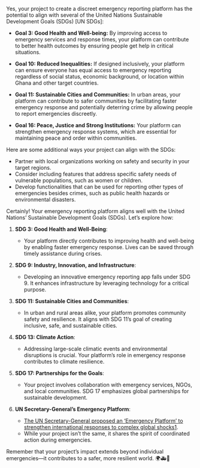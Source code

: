 Yes, your project to create a discreet emergency reporting platform has the potential to align with several of the United Nations Sustainable Development Goals (SDGs) [UN SDGs]:

- **Goal 3: Good Health and Well-being:** By improving access to emergency services and response times, your platform can contribute to better health outcomes by ensuring people get help in critical situations.
    
- **Goal 10: Reduced Inequalities:** If designed inclusively, your platform can ensure everyone has equal access to emergency reporting regardless of social status, economic background, or location within Ghana and other target countries.
    
- **Goal 11: Sustainable Cities and Communities:** In urban areas, your platform can contribute to safer communities by facilitating faster emergency response and potentially deterring crime by allowing people to report emergencies discreetly.
    
- **Goal 16: Peace, Justice and Strong Institutions:** Your platform can strengthen emergency response systems, which are essential for maintaining peace and order within communities.
    

Here are some additional ways your project can align with the SDGs:

- Partner with local organizations working on safety and security in your target regions.
- Consider including features that address specific safety needs of vulnerable populations, such as women or children.
- Develop functionalities that can be used for reporting other types of emergencies besides crimes, such as public health hazards or environmental disasters.

Certainly! Your emergency reporting platform aligns well with the United Nations’ Sustainable Development Goals (SDGs). Let’s explore how:

1. **SDG 3: Good Health and Well-Being**:
    
    - Your platform directly contributes to improving health and well-being by enabling faster emergency response. Lives can be saved through timely assistance during crises.
2. **SDG 9: Industry, Innovation, and Infrastructure**:
    
    - Developing an innovative emergency reporting app falls under SDG 9. It enhances infrastructure by leveraging technology for a critical purpose.
3. **SDG 11: Sustainable Cities and Communities**:
    
    - In urban and rural areas alike, your platform promotes community safety and resilience. It aligns with SDG 11’s goal of creating inclusive, safe, and sustainable cities.
4. **SDG 13: Climate Action**:
    
    - Addressing large-scale climatic events and environmental disruptions is crucial. Your platform’s role in emergency response contributes to climate resilience.
5. **SDG 17: Partnerships for the Goals**:
    
    - Your project involves collaboration with emergency services, NGOs, and local communities. SDG 17 emphasizes global partnerships for sustainable development.
6. **UN Secretary-General’s Emergency Platform**:
    
    - [The UN Secretary-General proposed an ‘Emergency Platform’ to strengthen international responses to complex global shocks](https://sdg.iisd.org/commentary/policy-briefs/responding-to-global-shocks-unsgs-emergency-platform/)[1](https://sdg.iisd.org/commentary/policy-briefs/responding-to-global-shocks-unsgs-emergency-platform/).
    - While your project isn’t the same, it shares the spirit of coordinated action during emergencies.

Remember that your project’s impact extends beyond individual emergencies—it contributes to a safer, more resilient world. 🌍🚑🌟